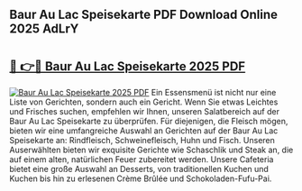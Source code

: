 ## Baur Au Lac Speisekarte PDF Download Online 2025 AdLrY

# <h2><a href="http://gcafsv.nevu.top/?p=Baur+Au+Lac+Speisekarte">🔗 👉🔴 Baur Au Lac Speisekarte 2025 PDF</a></h2>

[![Baur Au Lac Speisekarte 2025 PDF](https://i.imgur.com/dBaPXMq.png)](http://gcafsv.nevu.top/?p=Baur+Au+Lac+Speisekarte)
Ein Essensmenü ist nicht nur eine Liste von Gerichten, sondern auch ein Gericht. Wenn Sie etwas Leichtes und Frisches suchen, empfehlen wir Ihnen, unseren Salatbereich auf der Baur Au Lac Speisekarte zu überprüfen. Für diejenigen, die Fleisch mögen, bieten wir eine umfangreiche Auswahl an Gerichten auf der Baur Au Lac Speisekarte an: Rindfleisch, Schweinefleisch, Huhn und Fisch. Unseren Auserwählten bieten wir exquisite Gerichte wie Schaschlik und Steak an, die auf einem alten, natürlichen Feuer zubereitet werden. Unsere Cafeteria bietet eine große Auswahl an Desserts, von traditionellen Kuchen und Kuchen bis hin zu erlesenen Crème Brûlée und Schokoladen-Fufu-Pai.
